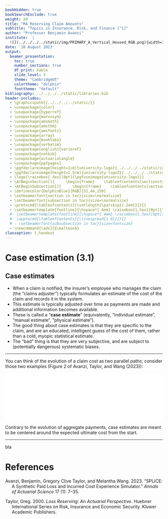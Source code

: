 ```yaml
---
bookHidden: true
bookSearchExclude: true
weight: 20
title: "M4 Reserving Claim Amounts"
subtitle: "Topics in Insurance, Risk, and Finance [^1]"
author: "Professor Benjamin Avanzi"
institute:  |
  ![](../../../../static/img/PRIMARY_A_Vertical_Housed_RGB.png){width=1.2in}  
date: '10 August 2023'
output:
  beamer_presentation:
    toc: true
    number_sections: true
    df_print: kable
    slide_level: 3
    theme: "CambridgeUS"  
    colortheme: "dolphin"  
    fonttheme: "default"
bibliography: ../../../../static/libraries.bib
header-includes:
  - \graphicspath{{../../../../static/}}
  - \usepackage{color}
  - \usepackage{hyperref}
  - \usepackage{marvosym}
  - \usepackage{amsmath}
  - \usepackage{amsthm}
  - \usepackage{amsfonts}
  - \usepackage{array}
  - \usepackage{booktabs}
  - \usepackage{verbatim}
  - \usepackage[english]{varioref}
  - \usepackage{natbib}
  - \usepackage{actuarialangle}
  - \usepackage{pgfpages}    
  - \pgfdeclareimage[height=1cm]{university-logo}{../../../../static/img/PRIMARY_A_Vertical_Housed_RGB.png}
  - \pgfdeclareimage[height=2.5cm]{university-logo2}{../../../../static/img/PRIMARY_A_Vertical_Housed_RGB.png}
  - \logo{\raisebox{-3ex}[0pt]{\pgfuseimage{university-logo}}}
  - \AtBeginSection[]{     \begin{frame}    \tableofcontents[sectionstyle=show/shaded,subsectionstyle=hide/hide/hide]     \end{frame}  \addtocounter{framenumber}{-1}}
  - \AtBeginSubsection[]{     \begin{frame}    \tableofcontents[sectionstyle=show/hide,subsectionstyle=show/shaded/hide]      \end{frame}  \addtocounter{framenumber}{-1}} # to remove this you need to also change "slide_level" to 2
  - \definecolor{DolphinBlue}{RGB}{51,44,159}
  - \setbeamerfont{section in toc}{size=\normalsize}
  - \setbeamerfont{subsection in toc}{size=\normalsize}
  - \pretocmd{\tableofcontents}{\setlength{\parskip}{.2em}}{}{}
  - \setbeamertemplate{footline}{\hspace*{.4em} \raisebox{1.5ex}[0pt]{\textcolor{DolphinBlue}{\insertframenumber/\inserttotalframenumber}}}
  #- \setbeamertemplate{footline}{\hspace*{.4em} \raisebox{1.5ex}[0pt]{\textcolor{DolphinBlue}{\insertframenumber}}}
  #- \apptocmd{\tableofcontents}{\linespread{1.0}}{}{}
  # - \setbeamerfont{subsubsection in toc}{size=fontsize}
  - \newcommand{\adv}{$\maltese$}
classoption: t,handout 
---
```


# Case estimation (3.1)

## Case estimates

- When a claim is notified, the insurer’s employee who manages the claim (the “claims adjuster”) typically formulates an estimate of the cost of the claim and records it in the system.
- This estimate is typically adjusted over time as payments are made and additional information becomes available.
- These is called a “**case estimate**” (equivalently, “individual estimate”, “manual estimate”, “physical estimate”).
- The good thing about case estimates is that they are specific to the claim, and are an educated, intelligent guess of the cost of them, rather than a cold, myopic statistical estimate.
- The “bad” thing is that they are very subjective, and are subject to (potentially dangerous) systematic biases.

------------------------------------------------------------------------

You can think of the evolution of a claim cost as two parallel paths; consider those two examples (Figure 2 of Avanzi, Taylor, and Wang (2023)):

<embed src="claim_history.pdf" width="100%" style="display: block; margin: auto;" type="application/pdf" />

Contrary to the evolution of aggregate payments, case estimates are meant to be centered around the expected ultimate cost from the start.

------------------------------------------------------------------------

bla

# References

<div id="refs" class="references csl-bib-body hanging-indent">

<div id="ref-AvTaWa23" class="csl-entry">

Avanzi, Benjamin, Gregory Clive Taylor, and Melantha Wang. 2023. “SPLICE: A Synthetic Paid Loss and Incurred Cost Experience Simulator.” *Annals of Actuarial Science* 17 (1): 7–35.

</div>

<div id="ref-Tay00" class="csl-entry">

Taylor, Greg. 2000. *Loss Reserving: An Actuarial Perspective*. Huebner International Series on Risk, Insurance and Economic Security. Kluwer Academic Publishers.

</div>

</div>

[^1]: References: Chapter 3 & 4 of Taylor (2000) \| `\(\; \rightarrow\)` [](https://gim-am3.netlify.app/output/23-Top-M4-lec.pdf)
